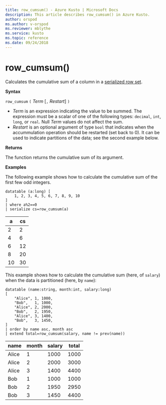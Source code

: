 ```yaml
---
title: row_cumsum() - Azure Kusto | Microsoft Docs
description: This article describes row_cumsum() in Azure Kusto.
author: orspod
ms.author: v-orspod
ms.reviewer: mblythe
ms.service: kusto
ms.topic: reference
ms.date: 09/24/2018
---
```

# row_cumsum()

Calculates the cumulative sum of a column in a [serialized row set](./windowsfunctions.md#serialized-row-set).

**Syntax**

`row_cumsum` `(` *Term* [`,` *Restart*] `)`

* *Term* is an expression indicating the value to be summed.
  The expression must be a scalar of one of the following types:
  `decimal`, `int`, `long`, or `real`. Null *Term* values do not affect the
  sum.
* *Restart* is an optional argument of type `bool` that indicates when the
  accummulation operation should be restarted (set back to 0). It can be
  used to indicate partitions of the data; see the second example below.

**Returns**

The function returns the cumulative sum of its argument.

**Examples**

The following example shows how to calculate the cumulative sum of the first
few odd integers.

```kusto
datatable (a:long) [
    1, 2, 3, 4, 5, 6, 7, 8, 9, 10
]
| where a%2==0
| serialize cs=row_cumsum(a)
```

a    | cs
-----|-----
2    | 2
4    | 6
6    | 12
8    | 20
10   | 30

This example shows how to calculate the cumulative sum (here, of `salary`)
when the data is partitioned (here, by `name`):

```kusto
datatable (name:string, month:int, salary:long)
[
    "Alice", 1, 1000,
    "Bob",   1, 1000,
    "Alice", 2, 2000,
    "Bob",   2, 1950,
    "Alice", 3, 1400,
    "Bob",   3, 1450,
]
| order by name asc, month asc
| extend total=row_cumsum(salary, name != prev(name))
```

name   | month  | salary  | total
-------|--------|---------|------
Alice  | 1      | 1000    | 1000
Alice  | 2      | 2000    | 3000
Alice  | 3      | 1400    | 4400
Bob    | 1      | 1000    | 1000
Bob    | 2      | 1950    | 2950
Bob    | 3      | 1450    | 4400